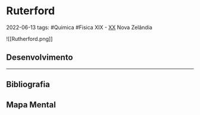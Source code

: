 # Ruterford
2022-06-13
tags: #Quimica #Fisica XIX - [XX](../../Sec/Acontecimentos%20Dos%20Séculos/acontecimentos%20do%20%2020-XX.md) Nova Zelândia

![[Rutherford.png]]

## Desenvolvimento

-----------------------------------------------
## Bibliografia
## Mapa Mental